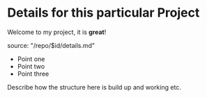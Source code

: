 # Details for this particular Project

Welcome to my project, it is __great__!

source: "/repo/$id/details.md"

* Point one
* Point two
* Point three

Describe how the structure here is build up and working etc.